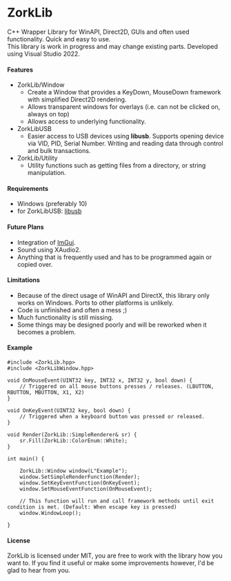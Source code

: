 # ZorkLib
C++ Wrapper Library for WinAPI, Direct2D, GUIs and often used functionality. Quick and easy to use.  
This library is work in progress and may change existing parts. Developed using Visual Studio 2022.

#### Features
* ZorkLib/Window 
	* Create a Window that provides a KeyDown, MouseDown framework with simplified Direct2D rendering.
	* Allows transparent windows for overlays (i.e. can not be clicked on, always on top)
	* Allows access to underlying functionality.
* ZorkLibUSB
	* Easier access to USB devices using **libusb**. Supports opening device via VID, PID, Serial Number. Writing and reading data through control and bulk transactions.
* ZorkLib/Utility
	* Utility functions such as getting files from a directory, or string manipulation.

#### Requirements
* Windows (preferably 10)
* for ZorkLibUSB: [libusb](https://github.com/libusb/libusb)

#### Future Plans
* Integration of [ImGui](https://github.com/ocornut/imgui).
* Sound using XAudio2.
* Anything that is frequently used and has to be programmed again or copied over.

#### Limitations
* Because of the direct usage of WinAPI and DirectX, this library only works on Windows. Ports to other platforms is unlikely.
* Code is unfinished and often a mess ;)
* Much functionality is still missing.
* Some things may be designed poorly and will be reworked when it becomes a problem.

#### Example

	#include <ZorkLib.hpp>
	#include <ZorkLibWindow.hpp>
	
	void OnMouseEvent(UINT32 key, INT32 x, INT32 y, bool down) {
		// Triggered on all mouse buttons presses / releases. (LBUTTON, RBUTTON, MBUTTON, X1, X2)
	}
	
	void OnKeyEvent(UINT32 key, bool down) {
		// Triggered when a keyboard button was pressed or released.
	}
	
	void Render(ZorkLib::SimpleRenderer& sr) {
		sr.Fill(ZorkLib::ColorEnum::White);
	}
	
	int main() {
    
		ZorkLib::Window window(L"Example");
		window.SetSimpleRenderFunction(Render);
		window.SetKeyEventFunction(OnKeyEvent);
		window.SetMouseEventFunction(OnMouseEvent);
        
        // This function will run and call framework methods until exit condition is met. (Default: When escape key is pressed)
		window.WindowLoop();
        
	}
	
#### License
ZorkLib is licensed under MIT, you are free to work with the library how you want to.
If you find it useful or make some improvements however, I'd be glad to hear from you.
